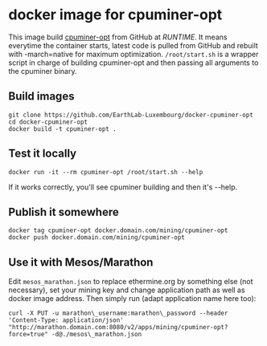 # docker image for cpuminer-opt

This image build [cpuminer-opt] from GitHub at *RUNTIME*.
It means everytime the container starts, latest code is pulled from GitHub
and rebuilt with -march=native for maximum optimization.
`/root/start.sh` is a wrapper script in charge of building cpuminer-opt and
then passing all arguments to the cpuminer binary.

## Build images

```
git clone https://github.com/EarthLab-Luxembourg/docker-cpuminer-opt
cd docker-cpuminer-opt
docker build -t cpuminer-opt .
```

## Test it locally

```
docker run -it --rm cpuminer-opt /root/start.sh --help
```

If it works correctly, you'll see cpuminer building and then it's --help.


## Publish it somewhere

```
docker tag cpuminer-opt docker.domain.com/mining/cpuminer-opt
docker push docker.domain.com/mining/cpuminer-opt
```

## Use it with Mesos/Marathon

Edit `mesos_marathon.json` to replace ethermine.org by something else (not necessary), set your mining key and change application path as well as docker image address.
Then simply run (adapt application name here too):

```
curl -X PUT -u marathon\_username:marathon\_password --header 'Content-Type: application/json' "http://marathon.domain.com:8080/v2/apps/mining/cpuminer-opt?force=true" -d@./mesos\_marathon.json
```

[cpuminer-opt]: https://github.com/JayDDee/cpuminer-opt
[Mesos]: http://mesos.apache.org/documentation/latest/gpu-support/
